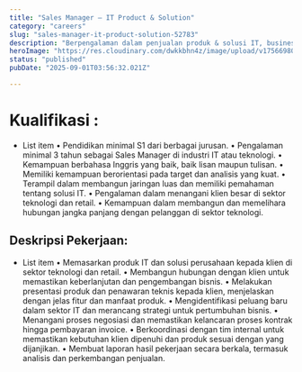 ```yaml
---
title: "Sales Manager – IT Product & Solution"
category: "careers"
slug: "sales-manager-it-product-solution-52783"
description: "Berpengalaman dalam penjualan produk & solusi IT, business development, serta manajemen tim sales. Terbukti mampu membangun relasi dengan klien korporasi, mencapai target revenue, dan menghadirkan solusi teknologi sesuai kebutuhan bisnis."
heroImage: "https://res.cloudinary.com/dwkkbhn4z/image/upload/v1756698007/uploads/vjaaa9udk3u0l9nw9d4t.png"
status: "published"
pubDate: "2025-09-01T03:56:32.021Z"

---
```




# Kualifikasi :
- List item
•	Pendidikan minimal S1 dari berbagai jurusan.
•	Pengalaman minimal 3 tahun sebagai Sales Manager di industri IT atau teknologi.
•	Kemampuan berbahasa Inggris yang baik, baik lisan maupun tulisan.
•	Memiliki kemampuan berorientasi pada target dan analisis yang kuat.
•	Terampil dalam membangun jaringan luas dan memiliki pemahaman tentang solusi IT.
•	Pengalaman dalam menangani klien besar di sektor teknologi dan retail.
•	Kemampuan dalam membangun dan memelihara hubungan jangka panjang dengan pelanggan di sektor teknologi.

## Deskripsi Pekerjaan:
- List item
•	Memasarkan produk IT dan solusi perusahaan kepada klien di sektor teknologi dan retail.
•	Membangun hubungan dengan klien untuk memastikan keberlanjutan dan pengembangan bisnis.
•	Melakukan presentasi produk dan penawaran teknis kepada klien, menjelaskan dengan jelas fitur dan manfaat produk.
•	Mengidentifikasi peluang baru dalam sektor IT dan merancang strategi untuk pertumbuhan bisnis.
•	Menangani proses negosiasi dan memastikan kelancaran proses kontrak hingga pembayaran invoice.
•	Berkoordinasi dengan tim internal untuk memastikan kebutuhan klien dipenuhi dan produk sesuai dengan yang dijanjikan.
•	Membuat laporan hasil pekerjaan secara berkala, termasuk analisis dan perkembangan penjualan.